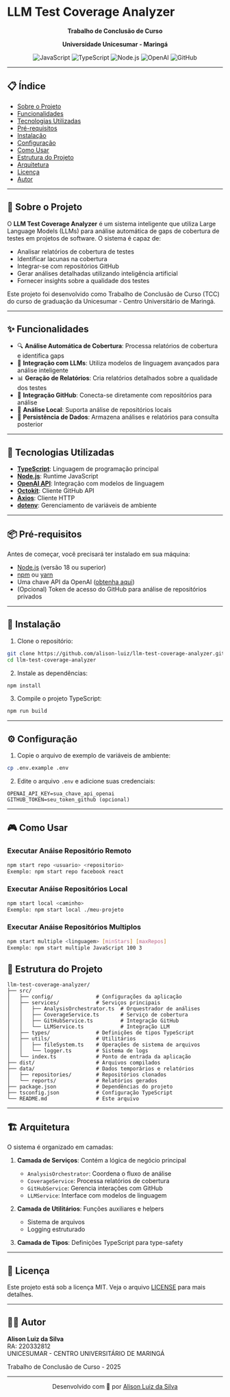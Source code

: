 # LLM Test Coverage Analyzer

<div align="center">

**Trabalho de Conclusão de Curso**

**Universidade Unicesumar - Maringá**

![JavaScript](https://img.shields.io/badge/JavaScript-F7DF1E?style=for-the-badge&logo=javascript&logoColor=black)
![TypeScript](https://img.shields.io/badge/TypeScript-007ACC?style=for-the-badge&logo=typescript&logoColor=white)
![Node.js](https://img.shields.io/badge/Node.js-43853D?style=for-the-badge&logo=node.js&logoColor=white)
![OpenAI](https://img.shields.io/badge/OpenAI-412991?style=for-the-badge&logo=openai&logoColor=white)
![GitHub](https://img.shields.io/badge/GitHub-181717?style=for-the-badge&logo=github&logoColor=white)

</div>

---

## 📋 Índice

- [Sobre o Projeto](#-sobre-o-projeto)
- [Funcionalidades](#-funcionalidades)
- [Tecnologias Utilizadas](#-tecnologias-utilizadas)
- [Pré-requisitos](#-pré-requisitos)
- [Instalação](#-instalação)
- [Configuração](#-configuração)
- [Como Usar](#-como-usar)
- [Estrutura do Projeto](#-estrutura-do-projeto)
- [Arquitetura](#-arquitetura)
- [Licença](#-licença)
- [Autor](#-autor)

---

## 🎯 Sobre o Projeto

O **LLM Test Coverage Analyzer** é um sistema inteligente que utiliza Large Language Models (LLMs) para análise automática de gaps de cobertura de testes em projetos de software. O sistema é capaz de:

- Analisar relatórios de cobertura de testes
- Identificar lacunas na cobertura
- Integrar-se com repositórios GitHub
- Gerar análises detalhadas utilizando inteligência artificial
- Fornecer insights sobre a qualidade dos testes

Este projeto foi desenvolvido como Trabalho de Conclusão de Curso (TCC) do curso de graduação da Unicesumar - Centro Universitário de Maringá.

---

## ✨ Funcionalidades

- 🔍 **Análise Automática de Cobertura**: Processa relatórios de cobertura e identifica gaps
- 🤖 **Integração com LLMs**: Utiliza modelos de linguagem avançados para análise inteligente
- 📊 **Geração de Relatórios**: Cria relatórios detalhados sobre a qualidade dos testes
- 🔗 **Integração GitHub**: Conecta-se diretamente com repositórios para análise
- 📁 **Análise Local**: Suporta análise de repositórios locais
- 💾 **Persistência de Dados**: Armazena análises e relatórios para consulta posterior

---

## 🚀 Tecnologias Utilizadas

- **[TypeScript](https://www.typescriptlang.org/)**: Linguagem de programação principal
- **[Node.js](https://nodejs.org/)**: Runtime JavaScript
- **[OpenAI API](https://openai.com/)**: Integração com modelos de linguagem
- **[Octokit](https://github.com/octokit/rest.js)**: Cliente GitHub API
- **[Axios](https://axios-http.com/)**: Cliente HTTP
- **[dotenv](https://github.com/motdotla/dotenv)**: Gerenciamento de variáveis de ambiente

---

## 📦 Pré-requisitos

Antes de começar, você precisará ter instalado em sua máquina:

- [Node.js](https://nodejs.org/) (versão 18 ou superior)
- [npm](https://www.npmjs.com/) ou [yarn](https://yarnpkg.com/)
- Uma chave API da OpenAI ([obtenha aqui](https://platform.openai.com/api-keys))
- (Opcional) Token de acesso do GitHub para análise de repositórios privados

---

## 🔧 Instalação

1. Clone o repositório:

```bash
git clone https://github.com/alison-luiz/llm-test-coverage-analyzer.git
cd llm-test-coverage-analyzer
```

2. Instale as dependências:

```bash
npm install
```

3. Compile o projeto TypeScript:

```bash
npm run build
```

---

## ⚙️ Configuração

1. Copie o arquivo de exemplo de variáveis de ambiente:

```bash
cp .env.example .env
```

2. Edite o arquivo `.env` e adicione suas credenciais:

```env
OPENAI_API_KEY=sua_chave_api_openai
GITHUB_TOKEN=seu_token_github (opcional)
```

---

## 🎮 Como Usar

### Executar Anáise Repositório Remoto

```bash
npm start repo <usuario> <repositorio>
Exemplo: npm start repo facebook react
```

### Executar Anáise Repositórios Local

```bash
npm start local <caminho>
Exemplo: npm start local ./meu-projeto
```

### Executar Anáise Repositórios Multiplos

```bash
npm start multiple <linguagem> [minStars] [maxRepos]
Exemplo: npm start multiple JavaScript 100 3
```

## 📁 Estrutura do Projeto

```
llm-test-coverage-analyzer/
├── src/
│   ├── config/              # Configurações da aplicação
│   ├── services/            # Serviços principais
│   │   ├── AnalysisOrchestrator.ts  # Orquestrador de análises
│   │   ├── CoverageService.ts       # Serviço de cobertura
│   │   ├── GitHubService.ts         # Integração GitHub
│   │   └── LLMService.ts            # Integração LLM
│   ├── types/               # Definições de tipos TypeScript
│   ├── utils/               # Utilitários
│   │   ├── fileSystem.ts    # Operações de sistema de arquivos
│   │   └── logger.ts        # Sistema de logs
│   └── index.ts             # Ponto de entrada da aplicação
├── dist/                    # Arquivos compilados
├── data/                    # Dados temporários e relatórios
│   ├── repositories/        # Repositórios clonados
│   └── reports/             # Relatórios gerados
├── package.json             # Dependências do projeto
├── tsconfig.json            # Configuração TypeScript
└── README.md                # Este arquivo
```

---

## 🏗️ Arquitetura

O sistema é organizado em camadas:

1. **Camada de Serviços**: Contém a lógica de negócio principal

   - `AnalysisOrchestrator`: Coordena o fluxo de análise
   - `CoverageService`: Processa relatórios de cobertura
   - `GitHubService`: Gerencia interações com GitHub
   - `LLMService`: Interface com modelos de linguagem

2. **Camada de Utilitários**: Funções auxiliares e helpers

   - Sistema de arquivos
   - Logging estruturado

3. **Camada de Tipos**: Definições TypeScript para type-safety

---

## 📄 Licença

Este projeto está sob a licença MIT. Veja o arquivo [LICENSE](LICENSE) para mais detalhes.

---

## 👨‍🎓 Autor

**Alison Luiz da Silva**  
RA: 220332812  
UNICESUMAR - CENTRO UNIVERSITÁRIO DE MARINGÁ

Trabalho de Conclusão de Curso - 2025

---

<div align="center">

Desenvolvido com 💙 por [Alison Luiz da Silva](https://github.com/seu-usuario)

</div>
